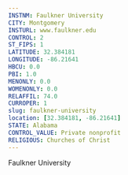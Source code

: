 ```yaml
---
INSTNM: Faulkner University
CITY: Montgomery
INSTURL: www.faulkner.edu
CONTROL: 2
ST_FIPS: 1
LATITUDE: 32.384181
LONGITUDE: -86.21641
HBCU: 0.0
PBI: 1.0
MENONLY: 0.0
WOMENONLY: 0.0
RELAFFIL: 74.0
CURROPER: 1
slug: faulkner-university
location: [32.384181, -86.21641]
STATE: Alabama
CONTROL_VALUE: Private nonprofit
RELIGIOUS: Churches of Christ
---
```

Faulkner University